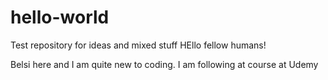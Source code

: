 # hello-world
Test repository for ideas and mixed stuff
HEllo fellow humans!

Belsi here and I am quite new to coding.
I am following at course at Udemy
